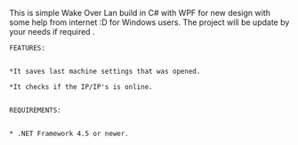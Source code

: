 This is simple Wake Over Lan build in C# with WPF for new design with some help from internet :D for Windows users.
The project will be update by your needs if required .


    FEATURES:
  
  
    *It saves last machine settings that was opened.

    *It checks if the IP/IP's is online.


    REQUIREMENTS:
    

    * .NET Framework 4.5 or newer.

